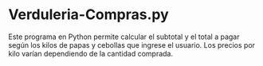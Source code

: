 # Verduleria-Compras.py
 Este programa en Python permite calcular el subtotal y el total a pagar según los kilos de papas y cebollas que ingrese el usuario. Los precios por kilo varían dependiendo de la cantidad comprada.
